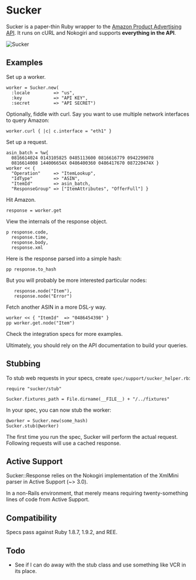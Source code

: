 Sucker
======

Sucker is a paper-thin Ruby wrapper to the [Amazon Product Advertising API](https://affiliate-program.amazon.co.uk/gp/advertising/api/detail/main.html). It runs on cURL and Nokogiri and supports __everything in the API__.

![Sucker](http://upload.wikimedia.org/wikipedia/commons/thumb/f/f8/FEMA_-_32011_-_FEMA_Joint_Field_Office_%28JFO%29_preparation_in_Ohio.jpg/540px-FEMA_-_32011_-_FEMA_Joint_Field_Office_%28JFO%29_preparation_in_Ohio.jpg)

Examples
--------

Set up a worker.

    worker = Sucker.new(
      :locale         => "us",
      :key            => "API KEY",
      :secret         => "API SECRET")

Optionally, fiddle with curl. Say you want to use multiple network interfaces to query Amazon:

    worker.curl { |c| c.interface = "eth1" }

Set up a request.

    asin_batch = %w{
      0816614024 0143105825 0485113600 0816616779 0942299078
      0816614008 144006654X 0486400360 0486417670 087220474X }
    worker << {
      "Operation"     => "ItemLookup",
      "IdType"        => "ASIN",
      "ItemId"        => asin_batch,
      "ResponseGroup" => ["ItemAttributes", "OfferFull"] }

Hit Amazon.

    response = worker.get

View the internals of the response object.

    p response.code,
      response.time,
      response.body,
      response.xml
    
Here is the response parsed into a simple hash:

    pp response.to_hash

But you will probably be more interested particular nodes:

       response.node("Item"),
       response.node("Error")

Fetch another ASIN in a more DSL-y way.

    worker << { "ItemId"  => "0486454398" }
    pp worker.get.node("Item")

Check the integration specs for more examples.

Ultimately, you should rely on the API documentation to build your queries.

Stubbing
--------

To stub web requests in your specs, create `spec/support/sucker_helper.rb`:

    require "sucker/stub"
    
    Sucker.fixtures_path = File.dirname(__FILE__) + "/../fixtures"

In your spec, you can now stub the worker:

    @worker = Sucker.new(some_hash)
    Sucker.stub(@worker)

The first time you run the spec, Sucker will perform the actual request. Following requests will use a cached response.

Active Support
--------------
Sucker::Response relies on the Nokogiri implementation of the XmlMini parser in Active Support (~> 3.0).

In a non-Rails environment, that merely means requiring twenty-something lines of code from Active Support.

Compatibility
-------------

Specs pass against Ruby 1.8.7, 1.9.2, and REE.

Todo
----

* See if I can do away with the stub class and use something like VCR in its place.
